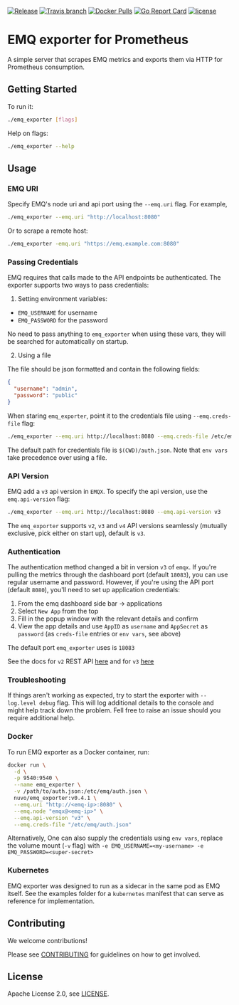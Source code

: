 
[![Release](https://img.shields.io/github/release/nuvo/emq_exporter.svg)](https://github.com/nuvo/emq_exporter/releases)
[![Travis branch](https://img.shields.io/travis/nuvo/emq_exporter/master.svg)](https://travis-ci.org/nuvo/emq_exporter)
[![Docker Pulls](https://img.shields.io/docker/pulls/nuvo/emq_exporter.svg)](https://hub.docker.com/r/nuvo/emq_exporter/)
[![Go Report Card](https://goreportcard.com/badge/github.com/nuvo/emq_exporter)](https://goreportcard.com/report/github.com/nuvo/emq_exporter)
[![license](https://img.shields.io/github/license/nuvo/emq_exporter.svg)](https://github.com/nuvo/emq_exporter/blob/master/LICENSE)

# EMQ exporter for Prometheus

A simple server that scrapes EMQ metrics and exports them via HTTP for Prometheus consumption.

## Getting Started

To run it:

```bash
./emq_exporter [flags]
```

Help on flags:

```bash
./emq_exporter --help
```

## Usage

### EMQ URI

Specify EMQ's node uri and api port using the `--emq.uri` flag. For example,

```bash
./emq_exporter --emq.uri "http://localhost:8080"
```

Or to scrape a remote host:

```bash
./emq_exporter -emq.uri "https://emq.example.com:8080"
```

### Passing Credentials

EMQ requires that calls made to the API endpoints be authenticated. The exporter supports two ways to pass credentials:

1. Setting environment variables:
* `EMQ_USERNAME` for username
* `EMQ_PASSWORD` for the password

No need to pass anything to `emq_exporter` when using these vars, they will be searched for automatically on startup.

2. Using a file

The file should be json formatted and contain the following fields:

```json
{
  "username": "admin",
  "password": "public"
}
```

When staring `emq_exporter`, point it to the credentials file using `--emq.creds-file` flag:

```bash
./emq_exporter --emq.uri http://localhost:8080 --emq.creds-file /etc/emq_exporter/auth.json
```

The default path for credentials file is `$(CWD)/auth.json`. Note that `env vars` take precedence over using a file.

### API Version

EMQ add a `v3` api version in `EMQX`. To specify the api version, use the `emq.api-version` flag:

```bash
./emq_exporter --emq.uri http://localhost:8080 --emq.api-version v3
```

The `emq_exporter` supports `v2`, `v3` and `v4` API versions seamlessly (mutually exclusive, pick either on start up), default is `v3`.

### Authentication

The authentication method changed a bit in version `v3` of `emqx`. If you're pulling the metrics through the dashboard port (default `18083`), you can use regular username and password. However, if you're using the API port (default `8080`), you'll need to set up application credentials:
1. From the emq dashboard side bar -> applications
2. Select `New App` from the top
3. Fill in the popup window with the relevant details and confirm
4. View the app details and use `AppID` as `username` and `AppSecret` as `password` (as `creds-file` entries or `env vars`, see above)

The default port `emq_exporter` uses is `18083`

See the docs for `v2` REST API [here](http://emqtt.io/docs/v2/rest.html) and for `v3` [here](http://emqtt.io/docs/v3/rest.html)

### Troubleshooting

If things aren't working as expected, try to start the exporter with `--log.level debug` flag. This will log additional details to the console and might help track down the problem. Fell free to raise an issue should you require additional help.

### Docker

To run EMQ exporter as a Docker container, run:

```bash
docker run \
  -d \
  -p 9540:9540 \
  --name emq_exporter \
  -v /path/to/auth.json:/etc/emq/auth.json \
  nuvo/emq_exporter:v0.4.1 \
  --emq.uri "http://<emq-ip>:8080" \
  --emq.node "emqx@<emq-ip>" \
  --emq.api-version "v3" \
  --emq.creds-file "/etc/emq/auth.json"
```

Alternatively, One can also supply the credentials using `env vars`, replace the volume mount (`-v` flag) with `-e EMQ_USERNAME=<my-username> -e EMQ_PASSWORD=<super-secret>`

### Kubernetes

EMQ exporter was designed to run as a sidecar in the same pod as EMQ itself.
See the examples folder for a `kubernetes` manifest that can serve as reference for implementation.

## Contributing

We welcome contributions!

Please see [CONTRIBUTING](https://github.com/nuvo/emq_exporter/blob/master/CONTRIBUTING.md) for guidelines on how to get involved.

## License
Apache License 2.0, see [LICENSE](https://github.com/nuvo/emq_exporter/blob/master/LICENSE).